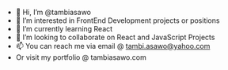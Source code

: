 - 👋 Hi, I’m @tambiasawo
- 👀 I’m interested in FrontEnd Development projects or positions 
- 🌱 I’m currently learning React
- 💞️ I’m looking to collaborate on React and JavaScript Projects
- 📫 You can reach me via email @ tambi.asawo@yahoo.com
- Or visit my portfolio @ tambiasawo.com
<!---
tambiasawo/tambiasawo is a ✨ special ✨ repository because its `README.md` (this file) appears on your GitHub profile.
You can click the Preview link to take a look at your changes.
--->
